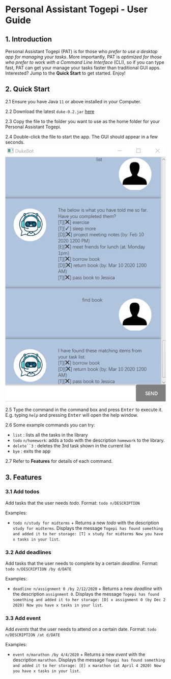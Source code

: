 # Personal Assistant Togepi - User Guide

## 1. Introduction

Personal Assistant Togepi (PAT) is for those who *prefer to use a desktop app for managing your tasks*. More importantly, PAT is *optimized for those who prefer to work with a Command Line Interface* (CLI), so if you can type fast, PAT can get your manage your tasks faster than traditional GUI apps. Interested? Jump to the **Quick Start** to get started. Enjoy!

## 2. Quick Start

2.1 Ensure you have Java `11` or above installed in your Computer.

2.2 Download the latest `duke-0.2.jar` [here](https://github.com/phaebaez/duke/releases/tag/0.2)

2.3 Copy the file to the folder you want to use as the home folder for your Personal Assistant Togepi.

2.4 Double-click the file to start the app. The GUI should appear in a few seconds. 
![GitHub Logo](Ui.png)

2.5 Type the command in the command box and press <kbd>Enter</kbd> to execute it. E.g. typing *`help`* and pressing <kbd>Enter</kbd> will open the help window.

2.6 Some example commands you can try:

* `list` : lists all the tasks in the library 
* `todo` `n/homework`: adds a todo with the description `homework` to the library.
* `delete``3` : deletes the 3rd task shown in the current list
* `bye` : exits the app

2.7 Refer to **Features** for details of each command.

## 3. Features 

### 3.1 Add todos

Add tasks that the user needs *todo*.
Format: `todo n/DESCRIPTION`

Examples:

* `todo n/study for midterms` +
Returns a new *todo* with the description `study for midterms`. Displays the message `Togepi has found something and added it to her storage: [T] x study for midterms Now you have x tasks in your list`.

### 3.2 Add deadlines

Add tasks that the user needs to complete by a certain *deadline*.
Format: `todo n/DESCRIPTION /by d/DATE`

Examples:

* `deadline n/assignment 0 /by 2/12/2020` +
Returns a new *deadline* with the description `assignment 0`. Displays the message `Togepi has found something and added it to her storage: [D] x assignment 0 (by Dec 2 2020) Now you have x tasks in your list`.

### 3.3 Add event

Add *events* that the user needs to attend on a certain date.
Format: `todo n/DESCRIPTION /at d/DATE`

Examples:

* `event n/marathon /by 4/4/2020` +
Returns a new *event* with the description `marathon`. Displays the message `Togepi has found something and added it to her storage: [E] x marathon (at April 4 2020) Now you have x tasks in your list`.

